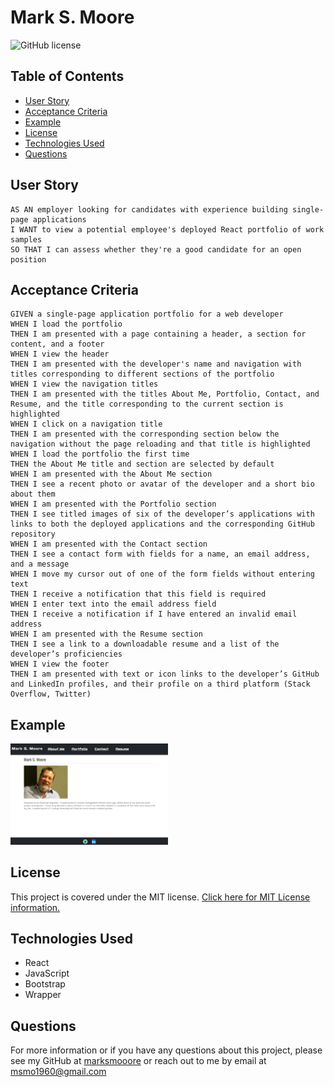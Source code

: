 # Mark S. Moore
![GitHub license](https://img.shields.io/badge/License-MIT-blue.svg)

## 

## Table of Contents
* [User Story](#User-Story)
* [Acceptance Criteria](#Acceptance-Critera)
* [Example](#Example)
* [License](#License)
* [Technologies Used](#Technologies-Used)
* [Questions](#Questions)

## User Story
    AS AN employer looking for candidates with experience building single-page applications
    I WANT to view a potential employee's deployed React portfolio of work samples
    SO THAT I can assess whether they're a good candidate for an open position 

## Acceptance Criteria
    GIVEN a single-page application portfolio for a web developer
    WHEN I load the portfolio
    THEN I am presented with a page containing a header, a section for content, and a footer
    WHEN I view the header
    THEN I am presented with the developer's name and navigation with titles corresponding to different sections of the portfolio
    WHEN I view the navigation titles
    THEN I am presented with the titles About Me, Portfolio, Contact, and Resume, and the title corresponding to the current section is highlighted
    WHEN I click on a navigation title
    THEN I am presented with the corresponding section below the navigation without the page reloading and that title is highlighted
    WHEN I load the portfolio the first time
    THEN the About Me title and section are selected by default
    WHEN I am presented with the About Me section
    THEN I see a recent photo or avatar of the developer and a short bio about them
    WHEN I am presented with the Portfolio section
    THEN I see titled images of six of the developer’s applications with links to both the deployed applications and the corresponding GitHub repository
    WHEN I am presented with the Contact section
    THEN I see a contact form with fields for a name, an email address, and a message
    WHEN I move my cursor out of one of the form fields without entering text
    THEN I receive a notification that this field is required
    WHEN I enter text into the email address field
    THEN I receive a notification if I have entered an invalid email address
    WHEN I am presented with the Resume section
    THEN I see a link to a downloadable resume and a list of the developer’s proficiencies
    WHEN I view the footer
    THEN I am presented with text or icon links to the developer’s GitHub and LinkedIn profiles, and their profile on a third platform (Stack Overflow, Twitter)

## Example

<img src="./src/docs/React-Portfolio-Image.jpg" style="width: 50%; height=auto;">

## License
This project is covered under the MIT license.
[Click here for MIT License information.](https://mit-license.org/)

## Technologies Used
* React
* JavaScript
* Bootstrap
* Wrapper

## Questions
For more information or if you have any questions about this project, please see my GitHub at [marksmooore](https://github.com/marksmoore) or reach out to me by email at msmo1960@gmail.com